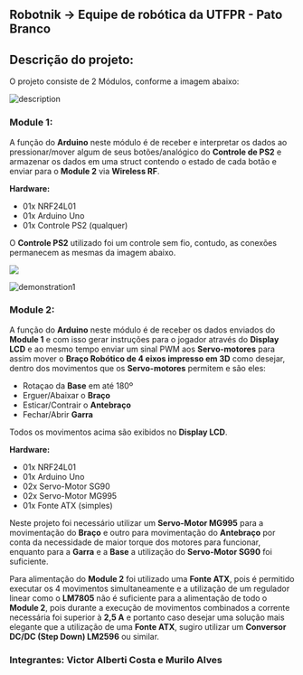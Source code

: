## Robotnik -> Equipe de robótica da UTFPR - Pato Branco
## Descrição do projeto:
O projeto consiste de 2 Módulos, conforme a imagem abaixo:

![description](https://media.giphy.com/media/iF7Q4W4Bpecq1VxmoA/giphy.gif)

### Module 1:
 A função do **Arduino** neste módulo é de receber e interpretar os dados ao pressionar/mover algum de seus botões/analógico do **Controle de PS2** e armazenar os dados em uma struct contendo o estado de cada botão e enviar para o **Module 2** via **Wireless RF**.
 
 **Hardware:**
 - 01x NRF24L01
 - 01x Arduino Uno
 - 01x Controle PS2 (qualquer)
 
 O **Controle PS2** utilizado foi um controle sem fio, contudo, as conexões permanecem as mesmas da imagem abaixo.
 
 
 ![](https://drive.google.com/file/d/14Ji8_4YW6JLXXm5vXYS06gW0BJnfIqKR/view?usp=sharing)
 
 ![demonstration1](https://media.giphy.com/media/JTsvwLzcdkDZwfN1cp/giphy.gif)
 
### Module 2:
 A função do **Arduino** neste módulo é de receber os dados enviados do **Module 1** e com isso gerar instruções para o jogador através do **Display LCD** e ao mesmo tempo enviar um sinal PWM aos **Servo-motores** para assim mover o **Braço Robótico de 4 eixos impresso em 3D**  como desejar, dentro dos movimentos que os **Servo-motores** permitem e são eles:
 
 - Rotaçao da **Base** em até 180º
 - Erguer/Abaixar o **Braço**
 - Esticar/Contrair o **Antebraço**
 - Fechar/Abrir **Garra** 

Todos os movimentos acima são exibidos no **Display LCD**.
 
 **Hardware:**
 - 01x NRF24L01
 - 01x Arduino Uno
 - 02x Servo-Motor SG90
 - 02x Servo-Motor MG995
 - 01x Fonte ATX (simples)

 Neste projeto foi necessário utilizar um **Servo-Motor MG995** para a movimentação do **Braço** e outro para movimentação do **Antebraço** por conta da necessidade de maior torque dos motores para funcionar, enquanto para a **Garra** e a **Base** a utilização do **Servo-Motor SG90** foi suficiente.
 
 Para alimentação do **Module 2**  foi utilizado uma **Fonte ATX**, pois é permitido executar os 4 movimentos simultaneamente e a utilização de um regulador linear como o **LM7805** não é suficiente para a alimentação de todo o **Module 2**, pois durante a execução de movimentos combinados a corrente necessária foi superior à **2,5 A** e portanto caso desejar uma solução mais elegante que a utilização de uma **Fonte ATX**, sugiro utilizar um **Conversor DC/DC (Step Down) LM2596** ou similar.

### Integrantes: Victor Alberti Costa e Murilo Alves

